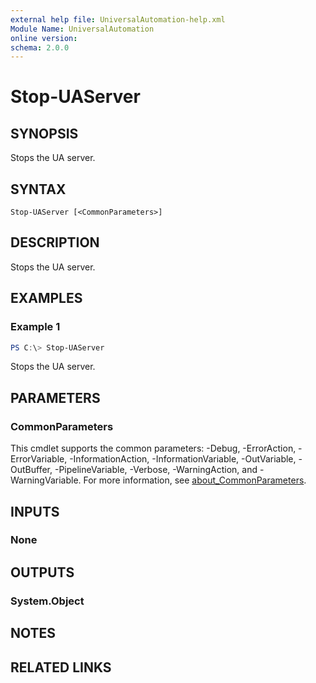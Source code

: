 ```yaml
---
external help file: UniversalAutomation-help.xml
Module Name: UniversalAutomation
online version:
schema: 2.0.0
---
```


# Stop-UAServer

## SYNOPSIS
Stops the UA server.

## SYNTAX

```
Stop-UAServer [<CommonParameters>]
```

## DESCRIPTION
Stops the UA server.

## EXAMPLES

### Example 1
```powershell
PS C:\> Stop-UAServer
```

Stops the UA server. 

## PARAMETERS

### CommonParameters
This cmdlet supports the common parameters: -Debug, -ErrorAction, -ErrorVariable, -InformationAction, -InformationVariable, -OutVariable, -OutBuffer, -PipelineVariable, -Verbose, -WarningAction, and -WarningVariable. For more information, see [about_CommonParameters](http://go.microsoft.com/fwlink/?LinkID=113216).

## INPUTS

### None

## OUTPUTS

### System.Object
## NOTES

## RELATED LINKS
